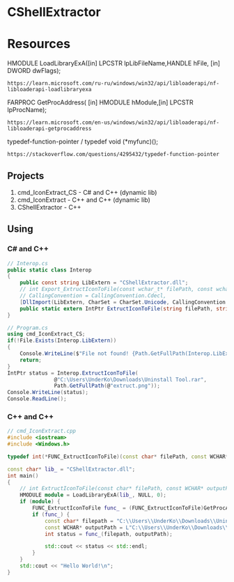 # CShellExtractor

# Resources 
HMODULE LoadLibraryExA([in] LPCSTR lpLibFileName,HANDLE hFile, [in] DWORD  dwFlags);
```
https://learn.microsoft.com/ru-ru/windows/win32/api/libloaderapi/nf-libloaderapi-loadlibraryexa
```
FARPROC GetProcAddress( [in] HMODULE hModule,[in] LPCSTR  lpProcName);
```
https://learn.microsoft.com/en-us/windows/win32/api/libloaderapi/nf-libloaderapi-getprocaddress
```
typedef-function-pointer / typedef void (*myfunc)();
```
https://stackoverflow.com/questions/4295432/typedef-function-pointer
```
## Projects
1. cmd_IconExtract_CS - C# and C++ (dynamic lib)
2. cmd_IconExtract - C++ and C++ (dynamic lib)
3. CShellExtractor - C++

## Using 

### C# and C++

```C#
// Interop.cs
public static class Interop
{
    public const string LibExtern = "CShellExtractor.dll";
    // int Export_ExtructIconToFile(const wchar_t* filePath, const wchar_t* outputPath)
    // CallingConvention = CallingConvention.Cdecl,
    [DllImport(LibExtern, CharSet = CharSet.Unicode, CallingConvention = CallingConvention.Cdecl, EntryPoint = "Export_ExtructIconToFile")]
    public static extern IntPtr ExtructIconToFile(string filePath, string outputPath);
}

// Program.cs
using cmd_IconExtract_CS;
if(!File.Exists(Interop.LibExtern))
{
    Console.WriteLine($"File not found! {Path.GetFullPath(Interop.LibExtern)}");
    return;
}
IntPtr status = Interop.ExtructIconToFile(
               @"C:\Users\UnderKo\Downloads\Uninstall Tool.rar",
               Path.GetFullPath(@"extruct.png"));
Console.WriteLine(status);
Console.ReadLine();
```


### C++ and C++


```C++
// cmd_IconExtract.cpp
#include <iostream>
#include <Windows.h>

typedef int(*FUNC_ExtructIconToFile)(const char* filePath, const WCHAR* outputPath);

const char* lib_ = "CShellExtractor.dll";
int main()
{
    // int ExtructIconToFile(const char* filePath, const WCHAR* outputPath)
    HMODULE module = LoadLibraryExA(lib_, NULL, 0);
    if (module) {
        FUNC_ExtructIconToFile func_ = (FUNC_ExtructIconToFile)GetProcAddress(module, "Export_ExtructIconToFile");
        if (func_) {
            const char* filepath = "C:\\Users\\UnderKo\\Downloads\\Uninstall Tool.rar";
            const WCHAR* outputPath = L"C:\\Users\\UnderKo\\Downloads\\extruct.png";
            int status = func_(filepath, outputPath);

            std::cout << status << std::endl;
        }
    }
    std::cout << "Hello World!\n";
}
```